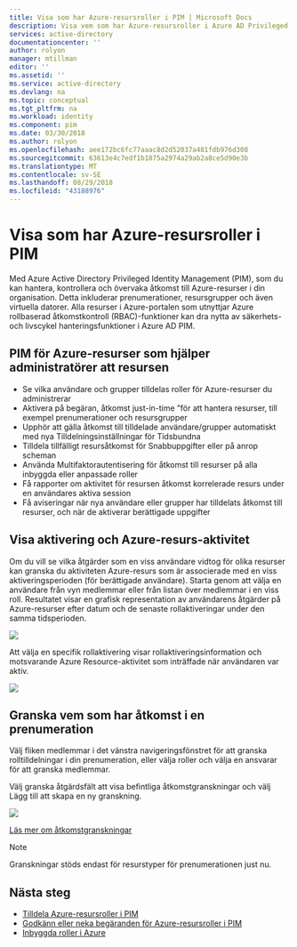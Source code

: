 ```yaml
---
title: Visa som har Azure-resursroller i PIM | Microsoft Docs
description: Visa vem som har Azure-resursroller i Azure AD Privileged Identity Management (PIM).
services: active-directory
documentationcenter: ''
author: rolyon
manager: mtillman
editor: ''
ms.assetid: ''
ms.service: active-directory
ms.devlang: na
ms.topic: conceptual
ms.tgt_pltfrm: na
ms.workload: identity
ms.component: pim
ms.date: 03/30/2018
ms.author: rolyon
ms.openlocfilehash: aee172bc6fc77aaac8d2d52037a481fdb976d308
ms.sourcegitcommit: 63613e4c7edf1b1875a2974a29ab2a8ce5d90e3b
ms.translationtype: MT
ms.contentlocale: sv-SE
ms.lasthandoff: 08/29/2018
ms.locfileid: "43188976"
---
```

# <a name="view-who-has-azure-resource-roles-in-pim"></a>Visa som har Azure-resursroller i PIM

Med Azure Active Directory Privileged Identity Management (PIM), som du kan hantera, kontrollera och övervaka åtkomst till Azure-resurser i din organisation. Detta inkluderar prenumerationer, resursgrupper och även virtuella datorer. Alla resurser i Azure-portalen som utnyttjar Azure rollbaserad åtkomstkontroll (RBAC)-funktioner kan dra nytta av säkerhets- och livscykel hanteringsfunktioner i Azure AD PIM. 

## <a name="pim-for-azure-resources-helps-resource-administrators"></a>PIM för Azure-resurser som hjälper administratörer att resursen

- Se vilka användare och grupper tilldelas roller för Azure-resurser du administrerar
- Aktivera på begäran, åtkomst just-in-time ”för att hantera resurser, till exempel prenumerationer och resursgrupper
- Upphör att gälla åtkomst till tilldelade användare/grupper automatiskt med nya Tilldelningsinställningar för Tidsbundna
- Tilldela tillfälligt resursåtkomst för Snabbuppgifter eller på anrop scheman
- Använda Multifaktorautentisering för åtkomst till resurser på alla inbyggda eller anpassade roller 
- Få rapporter om aktivitet för resursen åtkomst korrelerade resurs under en användares aktiva session
- Få aviseringar när nya användare eller grupper har tilldelats åtkomst till resurser, och när de aktiverar berättigade uppgifter

## <a name="view-activation-and-azure-resource-activity"></a>Visa aktivering och Azure-resurs-aktivitet

Om du vill se vilka åtgärder som en viss användare vidtog för olika resurser kan granska du aktiviteten Azure-resurs som är associerade med en viss aktiveringsperioden (för berättigade användare). Starta genom att välja en användare från vyn medlemmar eller från listan över medlemmar i en viss roll. Resultatet visar en grafisk representation av användarens åtgärder på Azure-resurser efter datum och de senaste rollaktiveringar under den samma tidsperioden.

![](media/azure-pim-resource-rbac/user-details.png)

Att välja en specifik rollaktivering visar rollaktiveringsinformation och motsvarande Azure Resource-aktivitet som inträffade när användaren var aktiv.

![](media/azure-pim-resource-rbac/audits.png)

## <a name="review-who-has-access-in-a-subscription"></a>Granska vem som har åtkomst i en prenumeration

Välj fliken medlemmar i det vänstra navigeringsfönstret för att granska rolltilldelningar i din prenumeration, eller välja roller och välja en ansvarar för att granska medlemmar. 

Välj granska åtgärdsfält att visa befintliga åtkomstgranskningar och välj Lägg till att skapa en ny granskning.

![](media/azure-pim-resource-rbac/owner.png)

[Läs mer om åtkomstgranskningar](pim-how-to-perform-security-review.md)

>[!NOTE]
Granskningar stöds endast för resurstyper för prenumerationen just nu.

## <a name="next-steps"></a>Nästa steg

- [Tilldela Azure-resursroller i PIM](pim-resource-roles-assign-roles.md)
- [Godkänn eller neka begäranden för Azure-resursroller i PIM](pim-resource-roles-approval-workflow.md)
- [Inbyggda roller i Azure](../../role-based-access-control/built-in-roles.md)
